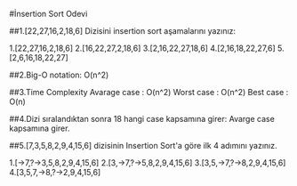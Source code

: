 #İnsertion Sort Odevi

##1.[22,27,16,2,18,6] Dizisini insertion sort aşamalarını yazınız:

1.[22,27,16,2,18,6]
2.[16,22,27,2,18,6]
3.[2,16,22,27,18,6]
4.[2,16,18,22,27,6]
5.[2,6,16,18,22,27]

##2.Big-O notation:
O(n^2)

##3.Time Complexity
 Avarage case : O(n^2) 
 Worst case   : O(n^2)
 Best case    : O(n)

##4.Dizi sıralandıktan sonra 18 hangi case kapsamına girer:
Avarge case kapsamına girer.

##5.[7,3,5,8,2,9,4,15,6] dizisinin Insertion Sort'a göre ilk 4 adımını yazınız.

1.[->7,?->3,5,8,2,9,4,15,6] 
2.[3,->7,?->5,8,2,9,4,15,6] 
3.[3,5,->7,?->8,2,9,4,15,6]
4.[3,5,7,->8,?->2,9,4,15,6]  
